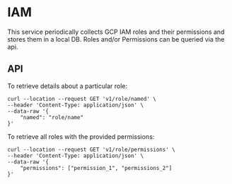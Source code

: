 # IAM

This service periodically collects GCP IAM roles and their permissions and stores them in a local DB. Roles and/or Permissions can be queried via the api.


## API

To retrieve details about a particular role: 

```shell
curl --location --request GET 'v1/role/named' \
--header 'Content-Type: application/json' \
--data-raw '{
    "named": "role/name"
}'
```

To retrieve all roles with the provided permissions:

```shell
curl --location --request GET 'v1/role/permissions' \
--header 'Content-Type: application/json' \
--data-raw '{
    "permissions": ["permission_1", "permissions_2"]
}'
```